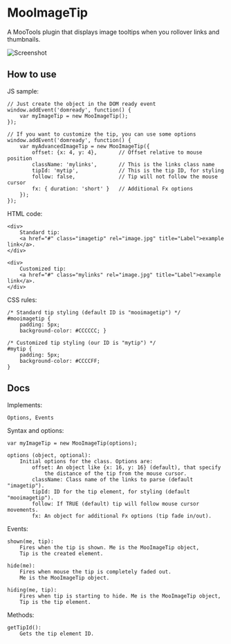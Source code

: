MooImageTip
===========

A MooTools plugin that displays image tooltips when you rollover links and thumbnails.

![Screenshot](http://github.com/lorenzos/MooImageTip/raw/master/Graphics/logo.png)


How to use
----------

JS sample:

	// Just create the object in the DOM ready event
	window.addEvent('domready', function() {
		var myImageTip = new MooImageTip();
	});
	
	// If you want to customize the tip, you can use some options
	window.addEvent('domready', function() {
		var myAdvancedImageTip = new MooImageTip({
			offset: {x: 4, y: 4},		// Offset relative to mouse position
			className: 'mylinks',		// This is the links class name
			tipId: 'mytip',				// This is the tip ID, for styling
			follow: false,				// Tip will not follow the mouse cursor
			fx: { duration: 'short' }	// Additional Fx options
		});
	});

HTML code:

	<div>
		Standard tip:
		<a href="#" class="imagetip" rel="image.jpg" title="Label">example link</a>.
	</div>
	
	<div>
		Customized tip:
		<a href="#" class="mylinks" rel="image.jpg" title="Label">example link</a>.
	</div>
	
CSS rules:
	
	/* Standard tip styling (default ID is "mooimagetip") */
	#mooimagetip {
		padding: 5px;
		background-color: #CCCCCC; }

	/* Customized tip styling (our ID is "mytip") */
	#mytip {
		padding: 5px;
		background-color: #CCCCFF;
	}


Docs
----------

Implements:

	Options, Events

Syntax and options:

	var myImageTip = new MooImageTip(options);
	
	options (object, optional): 
		Initial options for the class. Options are:
			offset: An object like {x: 16, y: 16} (default), that specify
				the distance of the tip from the mouse cursor.
			className: Class name of the links to parse (default "imagetip").
			tipId: ID for the tip element, for styling (default "mooimagetip").
			follow: If TRUE (default) tip will follow mouse cursor movements.
			fx: An object for additional Fx options (tip fade in/out).

Events:

	shown(me, tip): 
		Fires when the tip is shown. Me is the MooImageTip object,
		Tip is the created element.
	
	hide(me):
		Fires when mouse the tip is completely faded out.
		Me is the MooImageTip object.
	
	hiding(me, tip):
		Fires when tip is starting to hide. Me is the MooImageTip object,
		Tip is the tip element.

Methods:

	getTipId(): 
		Gets the tip element ID.
